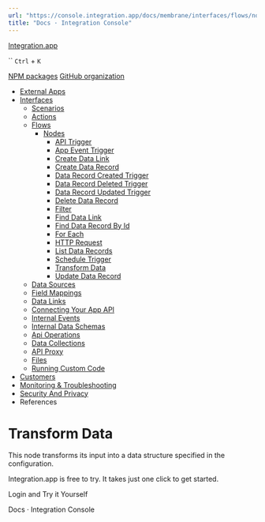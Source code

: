 ```yaml
---
url: "https://console.integration.app/docs/membrane/interfaces/flows/nodes/transform-data"
title: "Docs · Integration Console"
---
```


[Integration.app](https://integration.app/)

`` `Ctrl` + `K`

[NPM packages](https://www.npmjs.com/~integration.app) [GitHub organization](https://github.com/integration-app)

- [External Apps](https://console.integration.app/docs/membrane/apps)
- [Interfaces](https://console.integration.app/docs/membrane/interfaces)
  - [Scenarios](https://console.integration.app/docs/membrane/interfaces/scenarios)
  - [Actions](https://console.integration.app/docs/membrane/interfaces/actions)
  - [Flows](https://console.integration.app/docs/membrane/interfaces/flows)
    - [Nodes](https://console.integration.app/docs/membrane/interfaces/flows/nodes)
      - [API Trigger](https://console.integration.app/docs/membrane/interfaces/flows/nodes/api-trigger)
      - [App Event Trigger](https://console.integration.app/docs/membrane/interfaces/flows/nodes/app-event-trigger)
      - [Create Data Link](https://console.integration.app/docs/membrane/interfaces/flows/nodes/create-data-link)
      - [Create Data Record](https://console.integration.app/docs/membrane/interfaces/flows/nodes/create-data-record)
      - [Data Record Created Trigger](https://console.integration.app/docs/membrane/interfaces/flows/nodes/data-record-created-trigger)
      - [Data Record Deleted Trigger](https://console.integration.app/docs/membrane/interfaces/flows/nodes/data-record-deleted-trigger)
      - [Data Record Updated Trigger](https://console.integration.app/docs/membrane/interfaces/flows/nodes/data-record-updated-trigger)
      - [Delete Data Record](https://console.integration.app/docs/membrane/interfaces/flows/nodes/delete-data-record)
      - [Filter](https://console.integration.app/docs/membrane/interfaces/flows/nodes/filter)
      - [Find Data Link](https://console.integration.app/docs/membrane/interfaces/flows/nodes/find-data-link)
      - [Find Data Record By Id](https://console.integration.app/docs/membrane/interfaces/flows/nodes/find-data-record-by-id)
      - [For Each](https://console.integration.app/docs/membrane/interfaces/flows/nodes/for-each)
      - [HTTP Request](https://console.integration.app/docs/membrane/interfaces/flows/nodes/http-request)
      - [List Data Records](https://console.integration.app/docs/membrane/interfaces/flows/nodes/list-data-records)
      - [Schedule Trigger](https://console.integration.app/docs/membrane/interfaces/flows/nodes/schedule-trigger)
      - [Transform Data](https://console.integration.app/docs/membrane/interfaces/flows/nodes/transform-data)
      - [Update Data Record](https://console.integration.app/docs/membrane/interfaces/flows/nodes/update-data-record)
  - [Data Sources](https://console.integration.app/docs/membrane/interfaces/data-sources)
  - [Field Mappings](https://console.integration.app/docs/membrane/interfaces/field-mappings)
  - [Data Links](https://console.integration.app/docs/membrane/interfaces/data-links)
  - [Connecting Your App API](https://console.integration.app/docs/membrane/interfaces/internal-api)
  - [Internal Events](https://console.integration.app/docs/membrane/interfaces/internal-events)
  - [Internal Data Schemas](https://console.integration.app/docs/membrane/interfaces/internal-data-schemas)
  - [Api Operations](https://console.integration.app/docs/membrane/interfaces/api-operations)
  - [Data Collections](https://console.integration.app/docs/membrane/interfaces/data-collections)
  - [API Proxy](https://console.integration.app/docs/membrane/interfaces/api-proxy)
  - [Files](https://console.integration.app/docs/membrane/interfaces/files)
  - [Running Custom Code](https://console.integration.app/docs/membrane/interfaces/custom-code)
- [Customers](https://console.integration.app/docs/membrane/customers)
- [Monitoring & Troubleshooting](https://console.integration.app/docs/membrane/monitoring)
- [Security And Privacy](https://console.integration.app/docs/membrane/security-and-privacy)
- References

# Transform Data

This node transforms its input into a data structure specified in the configuration.

Integration.app is free to try. It takes just one click to get started.

Login and Try it Yourself

Docs · Integration Console